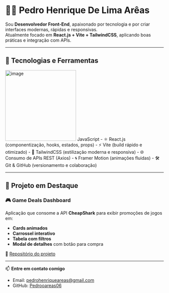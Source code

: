 # 👨‍💻 Pedro Henrique De Lima Arêas  

Sou **Desenvolvedor Front-End**, apaixonado por tecnologia e por criar interfaces modernas, rápidas e responsivas.  
Atualmente focado em **React.js + Vite + TailwindCSS**, aplicando boas práticas e integração com APIs.  

---

## 🚀 Tecnologias e Ferramentas
  <img width="225" height="225" alt="image" src="https://github.com/user-attachments/assets/9e62b6ba-c4f8-4bc1-9f19-769bc6de9b39" />
 JavaScript
- ⚛️ React.js (componentização, hooks, estados, props)
- ⚡ Vite (build rápido e otimizado)
- 🎨 TailwindCSS (estilização moderna e responsiva)
- 🌐 Consumo de APIs REST (Axios)
- 🌀 Framer Motion (animações fluidas)
- 🛠️ Git & GitHub (versionamento e colaboração)

---

## 📂 Projeto em Destaque
### 🎮 Game Deals Dashboard
Aplicação que consome a API **CheapShark** para exibir promoções de jogos em:
- **Cards animados**
- **Carrossel interativo**
- **Tabela com filtros**
- **Modal de detalhes** com botão para compra  

🔗 [Repositório do projeto](https://github.com/Pedrooareas06/game-deals-dashboard)  

---

📫 **Entre em contato comigo**  
- Email: pedrohenriqueareas@gmail.com  
- GitHub: [Pedrooareas06](https://github.com/Pedrooareas06)  
